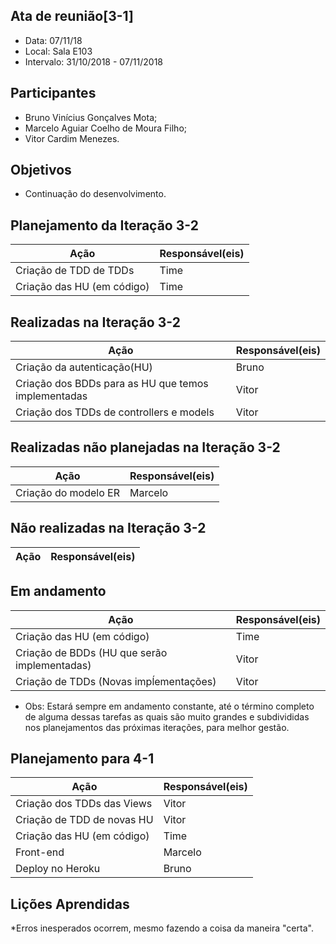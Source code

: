 ## Ata de reunião[3-1]
* Data: 07/11/18
* Local: Sala E103
* Intervalo: 31/10/2018 - 07/11/2018
## Participantes
  * Bruno Vinícius Gonçalves Mota;
  * Marcelo Aguiar Coelho de Moura Filho;
  * Vitor Cardim Menezes. 
## Objetivos
* Continuação do desenvolvimento.
## Planejamento da Iteração 3-2
| Ação | Responsável(eis) |
|----------|----------|
| Criação de TDD de TDDs     | Time |
| Criação das HU (em código) | Time |
## Realizadas na Iteração 3-2
| Ação | Responsável(eis) |
|----------|----------|
| Criação da autenticação(HU)   | Bruno |
| Criação dos BDDs para as HU que temos implementadas | Vitor |
| Criação dos TDDs de controllers e models | Vitor |
## Realizadas não planejadas na Iteração 3-2
| Ação | Responsável(eis) |
|----------|----------|
| Criação do modelo ER | Marcelo |
## Não realizadas na Iteração 3-2
| Ação | Responsável(eis) |
|----------|----------|
## Em andamento 
| Ação | Responsável(eis) |
|----------|----------|
| Criação das HU  (em código) | Time |
| Criação de BDDs (HU que serão implementadas) | Vitor |
| Criação de TDDs (Novas impĺementações) | Vitor |
* Obs: Estará sempre em andamento constante, até o término completo de alguma dessas tarefas as quais são muito grandes e subdivididas nos planejamentos das próximas iterações, para melhor gestão.
## Planejamento para 4-1
| Ação | Responsável(eis) |
|----------|----------|
| Criação dos TDDs das Views | Vitor |
| Criação de TDD de novas HU | Vitor |
| Criação das HU (em código) | Time |
| Front-end             | Marcelo|
| Deploy no Heroku      | Bruno |
## Lições Aprendidas
*Erros inesperados ocorrem, mesmo fazendo a coisa da maneira "certa".
